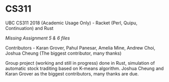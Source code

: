 # CS311
UBC CS311 2018 (Academic Usage Only) - Racket (Perl, Quipu, Continuation) and Rust

*Missing Assignment 5 & 6 files*

Contributors - Karan Grover, Pahul Panesar, Amelia Mine, Andrew Choi, Joshua Cheung (The biggest contributor, many thanks)

Group project (working and still in progress) done in Rust, simulation of automatic stock traditing based on K-means algorithm.
Joshua Cheung and Karan Grover as the biggest contributors, many thanks are due.
